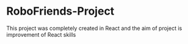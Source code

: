# RoboFriends-Project

This project was completely created in React and the aim of project is improvement of React skills


